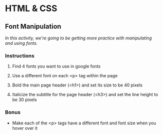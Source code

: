 # HTML & CSS

## Font Manipulation

 _In this activity, we're going to be getting more practice with manipulating and using fonts._

### Instructions

1. Find 4 fonts you want to use in google fonts

2. Use a different font on each \<p> tag within the page

3. Bold the main page header (\<h1>) and set its size to be 40 pixels

4. Italicize the subtitle for the page header (\<h3>) and set the line height to be 30 pixels

### Bonus ###

* Make each of the \<p> tags have a different font and font size when you hover over it